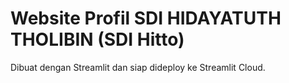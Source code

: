 # Website Profil SDI HIDAYATUTH THOLIBIN (SDI Hitto)

Dibuat dengan Streamlit dan siap dideploy ke Streamlit Cloud.